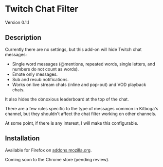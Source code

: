 # Twitch Chat Filter

Version 0.1.1

## Description

Currently there are no settings, but this add-on will hide Twitch chat messages:

- Single word messages (@mentions, repeated words, single letters, and numbers do not count as words).
- Emote only messages.
- Sub and resub notifications.
- Works on live stream chats (inline and pop-out) and VOD playback chats.

It also hides the obnoxious leaderboard at the top of the chat.

There are a few rules specific to the type of messages common in Kitboga's channel, but they shouldn't affect the chat filter working on other channels.

At some point, if there is any interest, I will make this configurable.

## Installation

Available for Firefox on [addons.mozilla.org](https://addons.mozilla.org/en-US/firefox/addon/twitch-chat-filter/).

Coming soon to the Chrome store (pending review).
